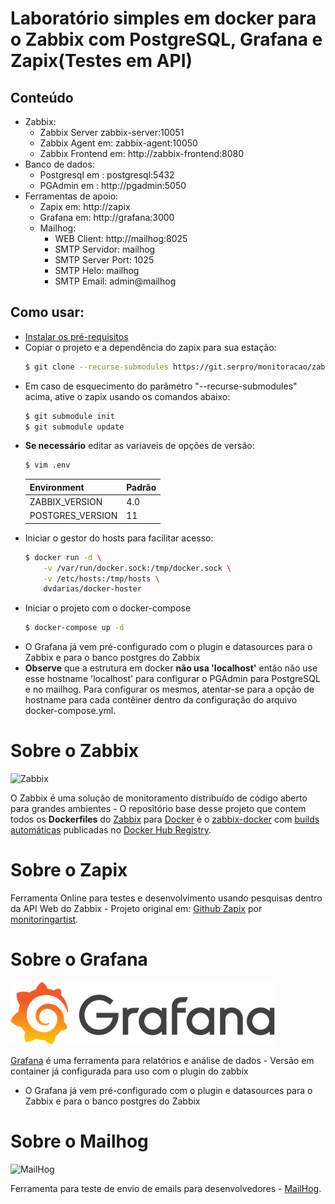 # Laboratório simples em docker para o Zabbix com PostgreSQL, Grafana e Zapix(Testes em API)

## Conteúdo

- Zabbix:
  - Zabbix Server zabbix-server:10051
  - Zabbix Agent em: zabbix-agent:10050
  - Zabbix Frontend em: http://zabbix-frontend:8080
- Banco de dados:
  - Postgresql em : postgresql:5432
  - PGAdmin em : http://pgadmin:5050
- Ferramentas de apoio:
  - Zapix em: http://zapix
  - Grafana em: http://grafana:3000
  - Mailhog:
    - WEB Client: http://mailhog:8025
    - SMTP Servidor: mailhog
    - SMTP Server Port: 1025
    - SMTP Helo: mailhog
    - SMTP Email: admin@mailhog

## Como usar:

- [Instalar os pré-requisitos](./REQUIREMENTS.md)
- Copiar o projeto e a dependência do zapix para sua estação:
  ```sh
  $ git clone --recurse-submodules https://git.serpro/monitoracao/zabbix-lab.git
  ```
- Em caso de esquecimento do parâmetro "--recurse-submodules" acima, ative o zapix usando os comandos abaixo:
  ```sh
  $ git submodule init
  $ git submodule update
  ```
- **Se necessário** editar as variaveis de opções de versão:
  ```sh
  $ vim .env
  ```
  | Environment      | Padrão |
  | ---------------- | ------ |
  | ZABBIX_VERSION   | 4.0    |
  | POSTGRES_VERSION | 11     |
- Iniciar o gestor do hosts para facilitar acesso:
  ```sh
  $ docker run -d \
      -v /var/run/docker.sock:/tmp/docker.sock \
      -v /etc/hosts:/tmp/hosts \
      dvdarias/docker-hoster
  ```
- Iniciar o projeto com o docker-compose
  ```sh
  $ docker-compose up -d
  ```
- O Grafana já vem pré-configurado com o plugin e datasources para o Zabbix e para o banco postgres do Zabbix
- **Observe** que a estrutura em docker **não usa 'localhost'** então não use esse hostname 'localhost' para configurar o PGAdmin para PostgreSQL e no mailhog. Para configurar os mesmos, atentar-se para a opção de hostname para cada contêiner dentro da configuração do arquivo docker-compose.yml.

# Sobre o Zabbix

![Zabbix](https://assets.zabbix.com/img/logo/zabbix_logo_500x131.png)

O Zabbix é uma solução de monitoramento distribuído de código aberto para grandes ambientes - O repositório base desse projeto que contem todos os **Dockerfiles** do [Zabbix](https://zabbix.com/) para [Docker](https://www.docker.com/) é o [zabbix-docker](https://github.com/zabbix/zabbix-docker) com [builds automáticas](https://registry.hub.docker.com/u/zabbix/) publicadas no [Docker Hub Registry](https://registry.hub.docker.com/).

# Sobre o Zapix

Ferramenta Online para testes e desenvolvimento usando pesquisas dentro da API Web do Zabbix - Projeto original em: [Github Zapix](https://github.com/monitoringartist/zapix) por [monitoringartist](https://monitoringartist.com/).

# Sobre o Grafana

![Grafana](https://raw.githubusercontent.com/grafana/grafana/master/docs/logo-horizontal.png)

[Grafana](https://grafana.com) é uma ferramenta para relatórios e análise de dados - Versão em container já configurada para uso com o plugin do zabbix

- O Grafana já vem pré-configurado com o plugin e datasources para o Zabbix e para o banco postgres do Zabbix

# Sobre o Mailhog

![MailHog](https://raw.githubusercontent.com/mailhog/MailHog-UI/master/assets/images/hog.png)

Ferramenta para teste de envio de emails para desenvolvedores - [MailHog](https://github.com/mailhog/MailHog).
